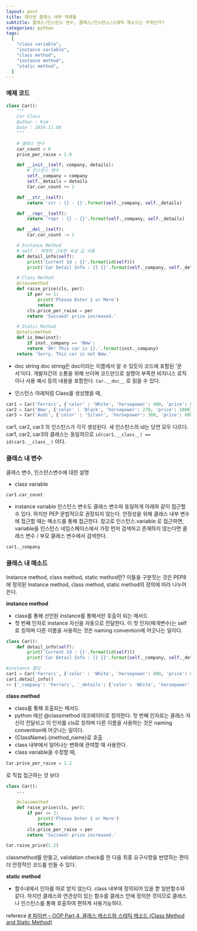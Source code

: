 ```yaml
---
layout: post
title: 파이썬 클래스 내부 객체들
subtitle: 클래스/인스턴스 변수, 클래스/인스턴스/스태틱 메소드는 무엇인가?
categories: python
tags:
  [
    "class variable",
    "instance variable",
    "class method",
    "instance method",
    "static method",
  ]
---
```


### 예제 코드

```python
class Car():
	"""
	Car Class
	Author : Kim
	Date : 2019.11.08
	"""

	# 클래스 변수
	car_count = 0
	price_per_raise = 1.0

	def __init__(self, company, details):
		# 인스턴스 변수
		self._company = company
		self._details = details
		Car.car_count += 1

	def __str__(self):
		return 'str : {} - {}'.format(self._company, self._details)

	def __repr__(self):
		return 'repr : {} - {}'.format(self._company, self._details)

	def __del__(self):
		Car.car_count -= 1

	# Instance Method
	# self : 객체의 고유한 속성 값 사용
	def detail_info(self):
		print('Current Id : {}'.format(id(self)))
		print('Car Detail Info : {} {}'.format(self._company, self._details.get('price')))

	# Class Method
	@classmethod
	def raise_price(cls, per):
		if per <= 1:
			print('Please Enter 1 or More')
			return
		cls.price_per_raise = per
		return 'Succeed! price increased.'

	# Static Method
	@staticmethod
	def is_bmw(inst):
		if inst._company == 'Bmw':
		return 'OK! This car is {}.'.format(inst._company)
	return 'Sorry. This car is not Bmw.'
```

- doc string
  doc string은 doc이라는 이름에서 알 수 있듯이 코드에 포함된 '문서'이다. 개발자간의 소통을 위해 쓰이며 코드만으로 설명이 부족한 비지니스 로직이나 사용 예시 등의 내용을 포함한다. `Car.__doc__` 로 읽을 수 있다.

- 인스턴스
  아래처럼 Class를 생성했을 때,

```python
car1 = Car('Ferrari', {'color' : 'White', 'horsepower': 400, 'price': 8000})
car2 = Car('Bmw', {'color' : 'Black', 'horsepower': 270, 'price': 5000})
car3 = Car('Audi', {'color' : 'Silver', 'horsepower': 300, 'price': 6000})
```

car1, car2, car3 의 인스턴스가 각각 생성된다. 세 인스턴스의 id는 당연 모두 다르다.
car1, car2, car3의 클래스는 동일하므로 `id(car1.__class__) == id(car3.__class__)` 이다.

### 클래스 내 변수

클래스 변수, 인스턴스변수에 대한 설명

- class variable

```python
car1.car_count
```

- instance variable
  인스턴스 변수도 클래스 변수와 동일하게 아래와 같이 접근할 수 있다. 하지만 PEP 문법적으로 권장되지 않는다. 안정성을 위해 클래스 내부 변수에 접근할 때는 메소드를 통해 접근한다. 참고로 인스턴스.variable 로 접근하면, variable을 인스턴스 네임스페이스에서 가장 먼저 검색하고 존재하지 않는다면 클래스 변수 / 부모 클래스 변수에서 검색한다.

```python
car1._company
```

### 클래스 내 메소드

Instance method, class method, static method란?
이들을 구분짓는 것은 PEP8에 정의된 Instance method, class method, static method의 정의에 따라 나누어쓴다.

**instance method**

- class를 통해 선언된 instance를 통해서만 호출이 되는 메서드
- 첫 번째 인자로 instance 자신을 자동으로 전달한다. 이 첫 인자(매개변수)는 self로 칭하며 다른 이름을 사용하는 것은 naming convention에 어긋나는 일이다.

```python
class Car():
	def detail_info(self):
		print('Current Id : {}'.format(id(self)))
		print('Car Detail Info : {} {}'.format(self._company, self._details.get('price')))

#instance 할당
car1 = Car('Ferrari', {'color' : 'White', 'horsepower': 400, 'price': 8000})
car1.detail_info()
>> {'_company': 'Ferrari', '_details': {'color': 'White', 'horsepower': 400, 'price': 8000}}
```

**class method**

- class를 통해 호출되는 메서드
- python 에선 @classmethod 데코레이터로 정의한다. 첫 번째 인자로는 클래스 자신이 전달되고 이 인자를 cls로 칭하며 다른 이름을 사용하는 것은 naming convention에 어긋나는 일이다.
- {ClassName}.{method_name}로 호출
- class 내부에서 일어나는 변화에 관여할 때 사용한다.
- class variable을 수정할 때,

```python
Car.price_per_raise = 1.2
```

로 직접 접근하는 것 보다

```python
class Car():
	...

	@classmethod
	def raise_price(cls, per):
		if per <= 1:
			print('Please Enter 1 or More')
			return
		cls.price_per_raise = per
		return 'Succeed! price increased.'

Car.raise_price(1.2)
```

classmethod를 만들고, validation check를 한 다음 최종 요구사항을 반영하는 편이 더 안정적인 코드를 만들 수 있다.

**static method**

- 함수내에서 인자를 따로 받지 않는다. class 내부에 정의되어 있을 뿐 일반함수와 같다. 하지만 클래스와 연관성이 있는 함수를 클래스 안에 정의한 것이므로 클래스나 인스턴스를 통해 호출하여 편하게 사용가능하다.

referece
[# 파이썬 – OOP Part 4. 클래스 메소드와 스태틱 메소드 (Class Method and Static Method)](https://schoolofweb.net/blog/posts/%ed%8c%8c%ec%9d%b4%ec%8d%ac-oop-part-4-%ed%81%b4%eb%9e%98%ec%8a%a4-%eb%a9%94%ec%86%8c%eb%93%9c%ec%99%80-%ec%8a%a4%ed%83%9c%ed%8b%b1-%eb%a9%94%ec%86%8c%eb%93%9c-class-method-and-static-method/)
